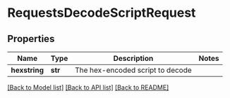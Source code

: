 # RequestsDecodeScriptRequest

## Properties
Name | Type | Description | Notes
------------ | ------------- | ------------- | -------------
**hexstring** | **str** | The hex-encoded script to decode | 

[[Back to Model list]](../README.md#documentation-for-models) [[Back to API list]](../README.md#documentation-for-api-endpoints) [[Back to README]](../README.md)

